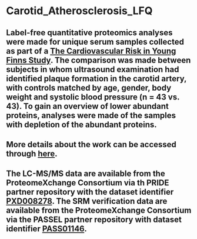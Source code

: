 # Carotid_Atherosclerosis_LFQ

## Label-free quantitative proteomics analyses were made for unique serum samples collected as part of a [The Cardiovascular Risk in Young Finns Study](https://youngfinnsstudy.utu.fi/studydesign.html). The comparison was made between subjects in whom ultrasound examination had identified plaque formation in the carotid artery, with controls matched by age, gender, body weight and systolic blood pressure (n = 43 vs. 43). To gain an overview of lower abundant proteins, analyses were made of the samples with depletion of the abundant proteins.

## More details about the work can be accessed through [here](https://www.ncbi.nlm.nih.gov/pmc/articles/PMC6003912/).
## The LC-MS/MS data are available from the ProteomeXchange Consortium via th PRIDE partner repository with the dataset identifier [PXD008278](http://proteomecentral.proteomexchange.org/cgi/GetDataset?ID=PXD008278). The SRM verification data are available from the ProteomeXchange Consortium via the PASSEL partner repository with dataset identifier [PASS01146](https://db.systemsbiology.net/sbeams/cgi/PeptideAtlas/PASS_View?identifier=PASS01146).
